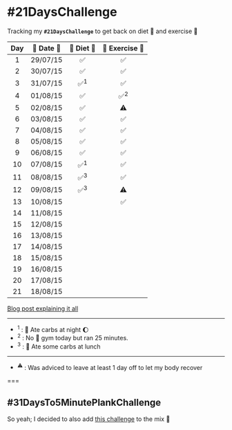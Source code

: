 # #21DaysChallenge
Tracking my **`#21DaysChallenge`** to get back on diet :herb: and exercise :muscle:

| Day | :calendar: Date :calendar: | :herb: Diet :herb: | :muscle: Exercise :muscle: |
|:---:|:-------------------------:|:------------------:|:--------------------------:|
|  1 | 29/07/15 | :white_check_mark:  | :white_check_mark:  |
|  2 | 30/07/15 | :white_check_mark:  | :white_check_mark:  |
|  3 | 31/07/15 | :white_check_mark:<sup>1</sup> | :white_check_mark: |
|  4 | 01/08/15 | :white_check_mark: | :white_check_mark:<sup>2</sup> |
|  5 | 02/08/15 | :white_check_mark: | :warning: |
|  6 | 03/08/15 | :white_check_mark: | :white_check_mark: |
|  7 | 04/08/15 | :white_check_mark: | :white_check_mark: |
|  8 | 05/08/15 | :white_check_mark: | :white_check_mark: |
|  9 | 06/08/15 | :white_check_mark: | :white_check_mark: |
| 10 | 07/08/15 | :white_check_mark:<sup>1</sup> | :white_check_mark: |
| 11 | 08/08/15 | :white_check_mark:<sup>3</sup> | :white_check_mark: |
| 12 | 09/08/15 | :white_check_mark:<sup>3</sup> | :warning: |
| 13 | 10/08/15 |  | :white_check_mark: |
| 14 | 11/08/15 | | |
| 15 | 12/08/15 | | |
| 16 | 13/08/15 | | |
| 17 | 14/08/15 | | |
| 18 | 15/08/15 | | |
| 19 | 16/08/15 | | |
| 20 | 17/08/15 | | |
| 21 | 18/08/15 | | |

[Blog post explaining it all](http://estebantorr.es/blog/2015/07/30/21DaysChallenge/)

--- 

* <sup>1</sup> : :bread: Ate carbs at night :moon:
* <sup>2</sup> : No :muscle: gym today but ran 25 minutes.
* <sup>3</sup> : :bread: Ate some carbs at lunch

---

* <sup>:warning:</sup> : Was adviced to leave at least 1 day off to let my body recover

===

## #31DaysTo5MinutePlankChallenge

So yeah; I decided to also add [this challenge](https://github.com/esttorhe/-30DaysTo5MinutePlankChallenge) to the mix :muscle:
